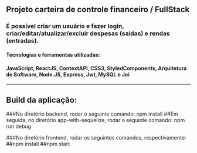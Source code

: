 ## Projeto carteira de controle financeiro /  FullStack

### É possível criar um usuário e fazer login, criar/editar/atualizar/excluir despesas (saídas) e rendas (entradas).

#### Tecnologias e ferramentas utilizadas:

#### JavaScript, ReactJS, ContextAPI, CSS3, StyledComponents, Arquitetura de Software, Node.JS, Express, Jwt, MySQL e Joi

------------------------------------------------------------------------------------------------------------------------------

## Build da aplicação:

###No diretório backend, rodar o seguinte comando: npm install
##Em seguida, no diretório app-with-sequelize, rodar o seguinte comando: npm run debug

###No diretório frontend, rodar os seguintes comandos, respectivamente:
##npm install 
##npm start


